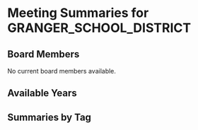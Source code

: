 # Meeting Summaries for GRANGER_SCHOOL_DISTRICT

## Board Members

No current board members available.

## Available Years

## Summaries by Tag
